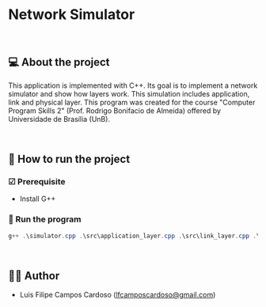 # Network Simulator

<br>

## 💻 About the project

This application is implemented with C++. Its goal is to implement a network simulator and show how layers work. This simulation includes application, link and physical layer.
This program was created for the course "Computer Program Skills 2" (Prof. Rodrigo Bonifacio de Almeida) offered by Universidade de Brasília (UnB).

<br>

## 🚀 How to run the project

### ☑ Prerequisite
- Install G++

### 🎲 Run the program
```Powershell
g++ .\simulator.cpp .\src\application_layer.cpp .\src\link_layer.cpp .\src\physical_layer.cpp .\header\application_layer.hpp .\header\link_layer.hpp .\header\physical_layer.hpp
```

<br>

## 👨‍💻 Author
- Luis Filipe Campos Cardoso (lfcamposcardoso@gmail.com)
